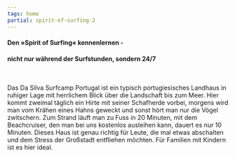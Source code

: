 ```yaml
---
tags: home
partial: spirit-of-surfing-2
---
```


#### Den »Spirit of Surfing« kennenlernen -
#### nicht nur während der Surfstunden, sondern 24/7
<br/>

Das Da Silva Surfcamp Portugal ist ein typisch portugiesisches Landhaus in ruhiger Lage mit herrlichem Blick über die Landschaft bis zum Meer. Hier kommt zweimal täglich ein Hirte mit seiner Schafherde vorbei, morgens wird man vom Krähen eines Hahns geweckt und sonst hört man nur die Vögel zwitschern. Zum Strand läuft man zu Fuss in 20 Minuten, mit dem Beachcruiser, den man bei uns kostenlos ausleihen kann, dauert es nur 10 Minuten. Dieses Haus ist genau richtig für Leute, die mal etwas abschalten und dem Stress der Großstadt entfliehen möchten. Für Familien mit Kindern ist es hier ideal.
